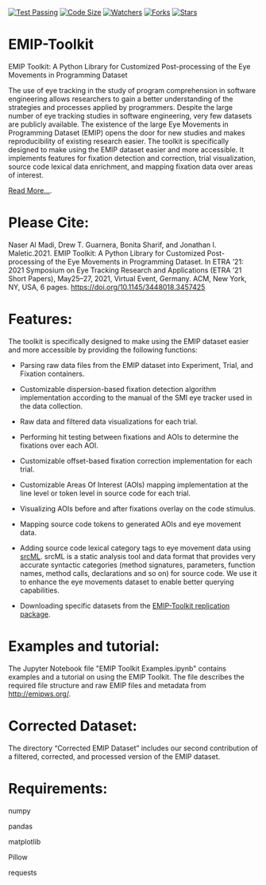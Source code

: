 [![Test Passing](https://github.com/nalmadi/EMIP-Toolkit/actions/workflows/test.yml/badge.svg?branch=main)](https://github.com/nalmadi/EMIP-Toolkit/actions/workflows/test.yml)
[![Code Size](https://img.shields.io/github/languages/code-size/nalmadi/EMIP-Toolkit?color=gold)](https://github.com/nalmadi/EMIP-Toolkit)
[![Watchers](https://img.shields.io/github/watchers/nalmadi/EMIP-Toolkit?color=magenta)](https://github.com/nalmadi/EMIP-Toolkit)
[![Forks](https://img.shields.io/github/forks/nalmadi/EMIP-Toolkit?color=magenta)](https://github.com/nalmadi/EMIP-Toolkit)
[![Stars](https://img.shields.io/github/stars/nalmadi/EMIP-Toolkit?color=magenta)](https://github.com/nalmadi/EMIP-Toolkit)


# EMIP-Toolkit

EMIP Toolkit: A Python Library for Customized Post-processing of the Eye Movements in Programming Dataset

The use of eye tracking in the study of program comprehension in software engineering allows researchers to gain a better understanding of the strategies and processes applied by programmers. Despite the large number of eye tracking studies in software engineering, very few datasets are publicly available. The existence of the large Eye Movements in Programming Dataset (EMIP) opens the door for new studies and makes reproducibility of existing research easier. The toolkit is specifically designed to make using the EMIP dataset easier and more accessible. It implements features for fixation detection and correction, trial visualization, source code lexical data enrichment, and mapping fixation data over areas of interest. 

[Read More...](https://www.researchgate.net/publication/350485560_EMIP_Toolkit_A_Python_Library_for_Customized_Post-processing_of_the_Eye_Movements_in_Programming_Dataset).


# Please Cite: 
Naser Al Madi, Drew T. Guarnera, Bonita Sharif, and Jonathan I. Maletic.2021. EMIP Toolkit: A Python Library for Customized Post-processing of the Eye Movements in Programming Dataset. In ETRA ’21: 2021 Symposium on Eye Tracking Research and Applications (ETRA ’21 Short Papers), May25–27, 2021, Virtual Event, Germany. ACM, New York, NY, USA, 6 pages. https://doi.org/10.1145/3448018.3457425


# Features:
The toolkit is specifically designed to make using the EMIP dataset easier and more accessible by providing the following functions:
 
 
 - Parsing raw data files from the EMIP dataset into Experiment, Trial, and Fixation containers.
    
 - Customizable dispersion-based fixation detection algorithm implementation according to the manual of the SMI eye tracker used in the data collection.
   
 - Raw data and filtered data visualizations for each trial.
    
 - Performing hit testing between fixations and AOIs to determine the fixations over each AOI.
        
 - Customizable offset-based fixation correction implementation for each trial.
    
 - Customizable Areas Of Interest (AOIs) mapping implementation at the line level or token level in source code for each trial.
    
 - Visualizing AOIs before and after fixations overlay on the code stimulus.
    
 - Mapping source code tokens to generated AOIs and eye movement data.
    
 - Adding source code lexical category tags to eye movement data using [srcML](https://www.srcml.org/). srcML is a static analysis tool and data format that provides very accurate syntactic categories (method signatures, parameters, function names, method calls, declarations and so on) for source code. We use it to enhance the eye movements dataset to enable better querying capabilities. 

 - Downloading specific datasets from the [EMIP-Toolkit replication package](https://osf.io/j6vt3/).


# Examples and tutorial:
The Jupyter Notebook file "EMIP Toolkit Examples.ipynb" contains examples and a tutorial on using the EMIP Toolkit. The file describes the required file structure and raw EMIP files and metadata from http://emipws.org/.


# Corrected Dataset:
The directory “Corrected EMIP Dataset” includes our second contribution of a filtered, corrected, and processed version of the EMIP dataset.


# Requirements:
numpy

pandas

matplotlib

Pillow

requests
